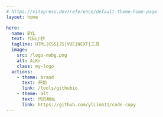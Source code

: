 ```yaml
---
# https://vitepress.dev/reference/default-theme-home-page
layout: home

hero:
  name: BYL
  text: 代码小抄
  tagline: HTML|CSS|JS|VUE|NEXT|工具
  image:
    src: /logo-nobg.png
    alt: AiKr
    class: my-logo
  actions:
    - theme: brand
      text: 开始
      link: /tools/githubio
    - theme: alt
      text: 代码地址
      link: https://github.com/ylLin611/code-copy
---
```

